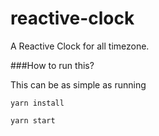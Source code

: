 # reactive-clock
A Reactive Clock for all timezone.

###How to run this?

This can be as simple as running

`yarn install`

`yarn start`